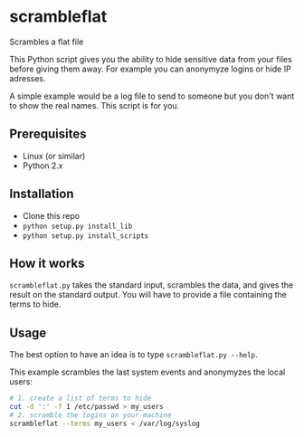scrambleflat
===========

Scrambles a flat file

This Python script gives you the ability to hide sensitive data from your files
before giving them away. For example you can anonymyze logins or hide IP adresses.

A simple example would be a log file to send to someone but you don't want
to show the real names. This script is for you.

Prerequisites
-------------

* Linux (or similar)
* Python 2.x

Installation
------------

* Clone this repo
* `python setup.py install_lib`
* `python setup.py install_scripts`

How it works
------------

`scrambleflat.py` takes the standard input, scrambles the data, and gives the
result on the standard output.
You will have to provide a file containing the terms to hide.

Usage
-----

The best option to have an idea is to type `scrambleflat.py --help`.

This example scrambles the last system events and anonymyzes the local users:

```bash
# 1. create a list of terms to hide
cut -d ':' -f 1 /etc/passwd > my_users
# 2. scramble the logins on your machine
scrambleflat --terms my_users < /var/log/syslog
```
